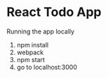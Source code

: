 React Todo App
==================
Running the app locally

1. npm install
2. webpack
3. npm start
4. go to localhost:3000
